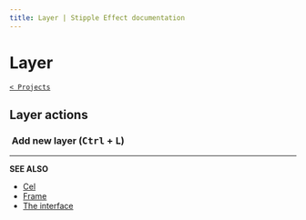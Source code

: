 ```yaml
---
title: Layer | Stipple Effect documentation
---
```


# Layer

[`< Projects`](./project.md)

<!-- TODO -->

## Layer actions

### ![]() Add new layer (<kbd>Ctrl</kbd> + <kbd>L</kbd>)

<!-- TODO -->

---

**SEE ALSO**

* [Cel](./cel.md)
* [Frame](./frame.md)
* [The interface](./interface.md)
